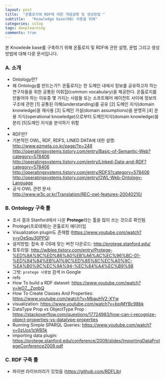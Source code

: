 ```yaml
---
layout: post
title:  "온톨로지와 RDF에 대한 개념설명 및 생성방법 "
subtitle:   "Knowledge base(KB) 사용을 위해"
categories: cslog
tags: deeplearning
comments: true
---
```


본 Knowlede base를 구축하기 위해 온톨로지 및 RDF에 관한 설명, 문법 그리고 생성방법에 대해 다룬 문서입니다.

### A. 소개
- Ontology란?
- 왜 Ontology를 만드는가?: 온톨로지는 한 도메인 내에서 정보를 공유하고자 하는 연구자들을 위한 공통된 어휘집(common vocabulary)을 제공한다. 온톨로지를 만들어야 하는 이유중 몇 가지는 사람들 또는 소프트웨어 에이전트 사이에 정보의 구조에 관한 [1] 공통된 이해(understanding)를 공유 [2] 도메인 지식(domain knowledge)을 재사용 [3] 도메인 가설(domain assumptions)을 분명히 [4] 운용 지식(operational knowledge)으로부터 도메인지식(domain knowledge)을 분리 [5]도메인 지식을 분석하기 위함
- 
- RDF란?
- 기본적인 OWL, RDF, RDFS, LINED DATA에 대한 설명:   
http://www.ezmeta.co.kr/page/?p=248   
http://operatingsystems.tistory.com/entry/Basic-of-Semantic-Web?category=578406   
http://operatingsystems.tistory.com/entry/Linked-Data-and-RDF?category=578406   
http://operatingsystems.tistory.com/entry/RDFS?category=578406   
http://operatingsystems.tistory.com/entry/OWL-Web-Ontology-Language   
- 공식 OWL 관련 문서:   
http://www.w3c.or.kr/Translation/REC-owl-features-20040210/   



### B. Ontology 구축 툴
- 조사 결과 Stanford에서 나온 **Protege**라는 툴을 많이 쓰는 것으로 확인됨
- Protégé(프로테제)는 온톨로지 에디터임
- Visualization plugin도 존재함 (https://www.youtube.com/watch?v=yOeSqu30PPQ)
- 설치방법: 접속 후 OS에 맞는 버전 다운로드: http://protege.stanford.edu/
- 튜토리얼: http://wiblee.tistory.com/entry/Protege-%ED%8A%9C%ED%86%A0%EB%A6%AC%EC%96%BC-01-%ED%94%84%EB%A1%9C%ED%85%8C%EC%A0%9C-%EA%B0%9C%EC%9A%94-%EC%84%A4%EC%B9%98
- 그밖: ```protege 사용법``` 검색 in Google
- refs   
- How To build a RDF dataset: https://www.youtube.com/watch?v=leO7__ZonbQ
- How To Create Classes And Properties: https://www.youtube.com/watch?v=MbauHV2-XYw
- visualization: https://www.youtube.com/watch?v=bpjMYBc98bk
- DataType Prop vs ObjectType Prop : https://stackoverflow.com/questions/17724983/how-can-i-recognize-object-properties-vs-datatype-properties
- Running Simple SPARQL Queries: https://www.youtube.com/watch?v=0zUos1zWB5k
- importing data plugin: https://protege.stanford.edu/conference/2009/slides/ImportingDataProtegeConference2009.pdf


### C. RDF 구축 툴
- 파이썬 라이브러리가 있었음 (https://github.com/RDFLib)